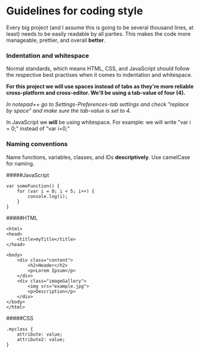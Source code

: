 # Guidelines for coding style

Every big project (and I assume this is going to be several thousand lines, at least)
needs to be easily readable by all parties. This makes the code more manageable, prettier,
and overall **better**.

### Indentation and whitespace

Normal standards, which means HTML, CSS, and JavaScript should follow the respective best practises
when it comes to indentation and whitespace.

**For this project we will use spaces instead of tabs as they're more reliable cross-platform and
cross-editor. We'll be using a tab-value of four (4).**

*In notepad++ go to Settings-Preferences-tab settings and check "replace by space" and make sure
the tab-value is set to 4.*

In JavaScript we **will** be using whitespace. For example: we will write "var i = 0;" instead of
"var i=0;"

### Naming conventions

Name functions, variables, classes, and IDs **descriptively**. Use camelCase for naming.

#####JavaScript
```
var someFunction() {
    for (var i = 0; i < 5; i++) {
        console.log(i);
    }
}
```
#####HTML
```
<html>
<head>
    <title>myTitle</title>
</head>

<body>
    <div class="content">
        <h2>Header</h2>
        <p>Lorem Ipsum</p>
    </div>
    <div class="imageGallery">
        <img src="example.jpg">
        <p>Description</p>
    </div>
</body>
</html>
```
#####CSS
```
.myclass {
    attribute: value;
    attribute2: value;
}
```